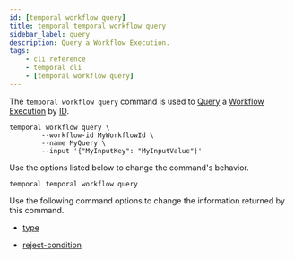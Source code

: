```yaml
---
id: [temporal workflow query]
title: temporal temporal workflow query
sidebar_label: query
description: Query a Workflow Execution.
tags:
	- cli reference
	- temporal cli
	- [temporal workflow query]
---
```


The `temporal workflow query` command is used to [Query](/concepts/what-is-a-query) a
[Workflow Execution](/concepts/what-is-a-workflow-execution)
by [ID](/concepts/what-is-a-workflow-id).

```
temporal workflow query \
		--workflow-id MyWorkflowId \
		--name MyQuery \
		--input '{"MyInputKey": "MyInputValue"}'
```

Use the options listed below to change the command's behavior.

`temporal temporal workflow query`

Use the following command options to change the information returned by this command.



- [type](/cli/cmd-options/type)

- [reject-condition](/cli/cmd-options/reject-condition)


